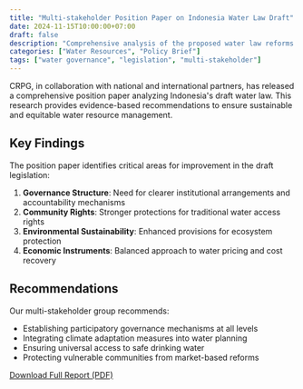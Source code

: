 ```yaml
---
title: "Multi-stakeholder Position Paper on Indonesia Water Law Draft"
date: 2024-11-15T10:00:00+07:00
draft: false
description: "Comprehensive analysis of the proposed water law reforms and recommendations for sustainable water governance"
categories: ["Water Resources", "Policy Brief"]
tags: ["water governance", "legislation", "multi-stakeholder"]
---
```


CRPG, in collaboration with national and international partners, has released a comprehensive position paper analyzing Indonesia's draft water law. This research provides evidence-based recommendations to ensure sustainable and equitable water resource management.

## Key Findings

The position paper identifies critical areas for improvement in the draft legislation:

1. **Governance Structure**: Need for clearer institutional arrangements and accountability mechanisms
2. **Community Rights**: Stronger protections for traditional water access rights
3. **Environmental Sustainability**: Enhanced provisions for ecosystem protection
4. **Economic Instruments**: Balanced approach to water pricing and cost recovery

## Recommendations

Our multi-stakeholder group recommends:
- Establishing participatory governance mechanisms at all levels
- Integrating climate adaptation measures into water planning
- Ensuring universal access to safe drinking water
- Protecting vulnerable communities from market-based reforms

[Download Full Report (PDF)](/publications/water-law-position-paper.pdf)